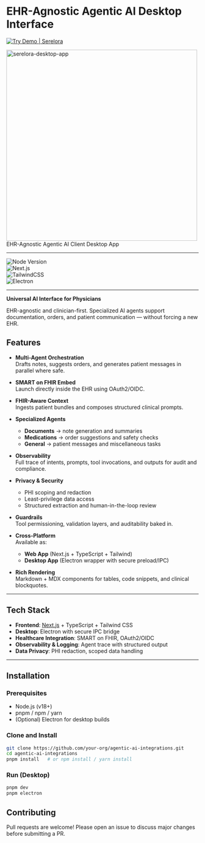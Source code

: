 # EHR-Agnostic Agentic AI Desktop Interface

[![Try Demo | Serelora](https://img.shields.io/badge/Try%20Demo-Serelora-e1c66d?style=flat-square&logo=https://www.serelora.com/sun.jpg&logoColor=white&labelColor=0a3d5b)](https://www.serelora.com/demo)

<img width="500" height="500" alt="serelora-desktop-app" src="https://github.com/user-attachments/assets/818aaabd-6336-4c12-8e09-c3858e9b9c6c" />
<br/>
EHR-Agnostic Agentic AI Client Desktop App

---

![Node Version](https://img.shields.io/badge/node-%3E%3D18-brightgreen?style=flat-square&logo=node.js)  
![Next.js](https://img.shields.io/badge/Next.js-15-black?style=flat-square&logo=next.js)  
![TailwindCSS](https://img.shields.io/badge/TailwindCSS-4.0-38B2AC?style=flat-square&logo=tailwindcss)  
![Electron](https://img.shields.io/badge/Electron-28-47848F?style=flat-square&logo=electron)  

---

**Universal AI Interface for Physicians**  

EHR-agnostic and clinician-first. Specialized AI agents support documentation, orders, and patient communication — without forcing a new EHR.  

## Features  

- **Multi-Agent Orchestration**  
  Drafts notes, suggests orders, and generates patient messages in parallel where safe.  

- **SMART on FHIR Embed**  
  Launch directly inside the EHR using OAuth2/OIDC.  

- **FHIR-Aware Context**  
  Ingests patient bundles and composes structured clinical prompts.  

- **Specialized Agents**  
  - **Documents** → note generation and summaries  
  - **Medications** → order suggestions and safety checks  
  - **General** → patient messages and miscellaneous tasks  

- **Observability**  
  Full trace of intents, prompts, tool invocations, and outputs for audit and compliance.  

- **Privacy & Security**  
  - PHI scoping and redaction  
  - Least-privilege data access  
  - Structured extraction and human-in-the-loop review  

- **Guardrails**  
  Tool permissioning, validation layers, and auditability baked in.  

- **Cross-Platform**  
  Available as:  
  - **Web App** (Next.js + TypeScript + Tailwind)  
  - **Desktop App** (Electron wrapper with secure preload/IPC)  

- **Rich Rendering**  
  Markdown + MDX components for tables, code snippets, and clinical blockquotes.  

---

## Tech Stack  

- **Frontend**: [Next.js](https://nextjs.org/) + TypeScript + Tailwind CSS  
- **Desktop**: Electron with secure IPC bridge
- **Healthcare Integration**: SMART on FHIR, OAuth2/OIDC
- **Observability & Logging**: Agent trace with structured output
- **Data Privacy**: PHI redaction, scoped data handling  

---

## Installation  

### Prerequisites  
- Node.js (v18+)  
- pnpm / npm / yarn  
- (Optional) Electron for desktop builds  

### Clone and Install  
```bash
git clone https://github.com/your-org/agentic-ai-integrations.git
cd agentic-ai-integrations
pnpm install   # or npm install / yarn install
```

### Run (Desktop)
```bash
pnpm dev
pnpm electron
```

## Contributing

Pull requests are welcome! Please open an issue to discuss major changes before submitting a PR.
